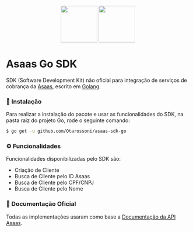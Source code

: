 <p align="center">
   <img width="100" height="100" src="https://go.dev/blog/go-brand/Go-Logo/SVG/Go-Logo_Blue.svg">
   <img width="100" height="100" src="https://www.asaas.com/assets/logo/asaas-white-9550c17869d72a570a577c70c6c6789b.svg">
</p>

<p align="center">
   <h1>Asaas Go SDK</h1>
</p>

SDK (Software Development Kit) não oficial para integração de serviços de cobrança da [Asaas](https://www.asaas.com/), escrito em [Golang](https://go.dev/).

### 🔷 Instalação

Para realizar a instalação do pacote e usar as funcionalidades do SDK, na pasta raiz do projeto Go, rode o seguinte comando:

```bash
$ go get -u github.com/Otarossoni/asaas-sdk-go
```

### ⚙️ Funcionalidades

Funcionalidades disponibilizadas pelo SDK são:
- Criação de Cliente
- Busca de Cliente pelo ID Asaas
- Busca de Cliente pelo CPF/CNPJ
- Busca de Cliente pelo Nome

### 📃 Documentação Oficial

Todas as implementações usaram como base a [Documentação da API Asaas](https://docs.asaas.com/reference/comece-por-aqui).